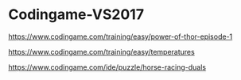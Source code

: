 # Codingame-VS2017

https://www.codingame.com/training/easy/power-of-thor-episode-1

https://www.codingame.com/training/easy/temperatures

https://www.codingame.com/ide/puzzle/horse-racing-duals
